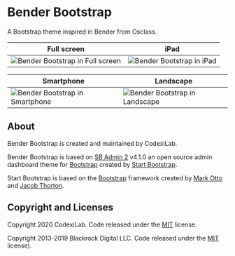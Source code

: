 # Bender Bootstrap
A Bootstrap theme inspired in Bender from Osclass.

| Full screen | iPad |
|--|--|
| ![Bender Bootstrap in Full screen](https://i.imgur.com/PS9kwEi.png) | ![Bender Bootstrap in iPad](https://i.imgur.com/GgKscRq.png) |

| Smartphone | Landscape |
|--|--|
| ![Bender Bootstrap in Smartphone](https://i.imgur.com/qi2iYU2.png) | ![Bender Bootstrap in Landscape](https://i.imgur.com/pX1ewK3.png) |

## About

Bender Bootstrap is created and maintained by CodexiLab.

Bender Bootstrap is based on [SB Admin 2](https://startbootstrap.com/template-overviews/sb-admin-2/) v4.1.0 an open source admin dashboard theme for [Bootstrap](http://getbootstrap.com/) created by [Start Bootstrap](http://startbootstrap.com/).

Start Bootstrap is based on the [Bootstrap](http://getbootstrap.com/) framework created by [Mark Otto](https://twitter.com/mdo) and [Jacob Thorton](https://twitter.com/fat).

## Copyright and Licenses

Copyright 2020 CodexiLab. Code released under the [MIT](https://github.com/codexilab/osclass-benderbs/blob/master/LICENSE) license.

Copyright 2013-2019 Blackrock Digital LLC. Code released under the [MIT](https://github.com/BlackrockDigital/startbootstrap-resume/blob/gh-pages/LICENSE) license).
